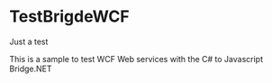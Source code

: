 # TestBrigdeWCF
Just a test


This is a sample to test WCF Web services with the C# to Javascript Bridge.NET
